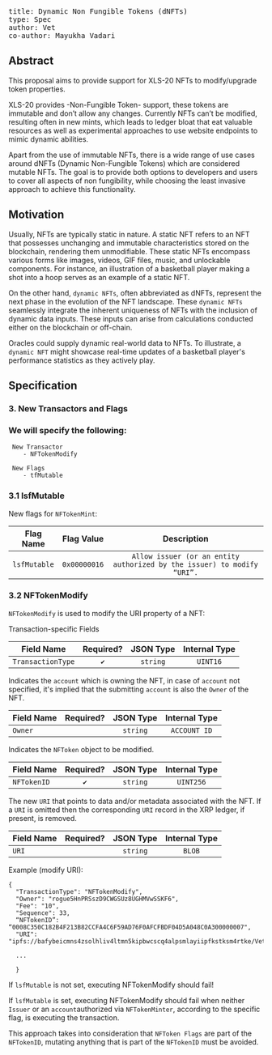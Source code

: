 <pre>
title: Dynamic Non Fungible Tokens (dNFTs)
type: Spec
author: Vet 
co-author: Mayukha Vadari
</pre>

## Abstract

This proposal aims to provide support for XLS-20 NFTs to modify/upgrade token properties.

XLS-20 provides -Non-Fungible Token- support, these tokens are immutable and don’t allow any changes. Currently NFTs can’t be modified, resulting often in new mints, which leads to ledger bloat that eat valuable resources as well as experimental approaches to use website endpoints to mimic dynamic abilities.

Apart from the use of immutable NFTs, there is a wide range of use cases around dNFTs (Dynamic Non-Fungible Tokens) which are considered mutable NFTs. The goal is to provide both options to developers and users to cover all aspects of non fungibility, while choosing the least invasive approach to achieve this functionality.

## Motivation

Usually, NFTs are typically static in nature. A static NFT refers to an NFT that possesses unchanging and immutable characteristics stored on the blockchain, rendering them unmodifiable. These static NFTs encompass various forms like images, videos, GIF files, music, and unlockable components. For instance, an illustration of a basketball player making a shot into a hoop serves as an example of a static NFT.

On the other hand, `dynamic NFTs`, often abbreviated as dNFTs, represent the next phase in the evolution of the NFT landscape. These `dynamic NFTs` seamlessly integrate the inherent uniqueness of NFTs with the inclusion of dynamic data inputs. These inputs can arise from calculations conducted either on the blockchain or off-chain. 

Oracles could supply dynamic real-world data to NFTs. To illustrate, a `dynamic NFT` might showcase real-time updates of a basketball player's performance statistics as they actively play.



## Specification

### 3. New Transactors and Flags

### We will specify the following:

	 New Transactor
		- NFTokenModify
	
	 New Flags
		- tfMutable

### 3.1 lsfMutable

New flags for `NFTokenMint`:


| Flag Name	        | Flag Value       |  Description     | 
|-------------------|:----------------:|:-------------------------------------------------------------------------------------:|
| `lsfMutable` | `0x00000016` | `Allow issuer (or an entity authorized by the issuer) to modify “URI”.` |



### 3.2 NFTokenModify


`NFTokenModify` is used to modify the URI property of a NFT:

Transaction-specific Fields

| Field Name	  | Required?	      |  JSON Type	 | Internal Type    | 
|-------------------|:----------------:|:---------------:|:---------------:|
| `TransactionType` | `✔️` | `string` | `UINT16` |

Indicates the `account` which is owning the NFT, in case of `account` not specified, it's implied that the submitting `account` is also the `Owner` of the NFT.

| Field Name	  | Required?	      |  JSON Type	 | Internal Type    | 
|-------------------|:----------------:|:---------------:|:---------------:|
| `Owner` |  | `string` | `ACCOUNT ID` |

Indicates the `NFToken` object to be modified.

| Field Name	  | Required?	      |  JSON Type	 | Internal Type    | 
|-------------------|:----------------:|:---------------:|:---------------:|
| `NFTokenID` | `✔️` | `string` | `UINT256` |

The new `URI` that points to data and/or metadata associated with the NFT. 
If a `URI` is omitted then the corresponding `URI` record in the XRP ledger, if present, is removed. 

| Field Name	  | Required?	      |  JSON Type	 | Internal Type    | 
|-------------------|:----------------:|:---------------:|:---------------:|
| `URI` |   | `string` | `BLOB` |





Example (modify URI):


	{
	  "TransactionType": "NFTokenModify",
	  "Owner": "rogue5HnPRSszD9CWGSUz8UGHMVwSSKF6",
	  "Fee": "10",
	  "Sequence": 33,
	  “NFTokenID”: “0008C350C182B4F213B82CCFA4C6F59AD76F0AFCFBDF04D5A048C0A300000007",
	  "URI": "ipfs://bafybeicmns4zsolhliv4ltmn5kipbwcscq4alpsmlayiipfkstksm4rtke/Vet.png",
	
	  ...
	
	  }


If `lsfMutable` is not set, executing NFTokenModify should fail!

If `lsfMutable` is set, executing NFTokenModify should fail when neither `Issuer` or an `account`authorized via `NFTokenMinter`, according to the specific flag, is executing the transaction.

This approach takes into consideration that  `NFToken Flags` are part of the `NFTokenID`, mutating anything that is part of the `NFTokenID` must be avoided.
